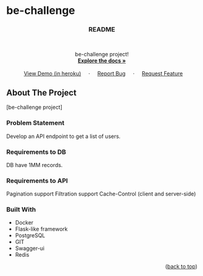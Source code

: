 # be-challenge
<h3 align="center" id="readme-top">README</h3>

  <p align="center">
    be-challenge project!
    <br />
    <a href="https://github.com/stitouN/be-challenge.git"><strong>Explore the docs »</strong></a>
    <br />
    <br />
    <a href="https://github.com/stitouN/be-challenge.git">View Demo (in heroku)</a>
    ·
    <a href="https://github.com/stitouN/be-challenge.git/issues">Report Bug</a>
    ·
    <a href="https://github.com/stitouN/be-challenge.git/issues">Request Feature</a>
  </p>
</div>







<!-- ABOUT THE PROJECT -->
## About The Project

[be-challenge project]

### Problem Statement
Develop an API endpoint to get a list of users.

### Requirements to DB
DB have 1MM records.

### Requirements to API
Pagination support
Filtration support
Cache-Control (client and server-side)





### Built With

* Docker
* Flask-like framework
* PostgreSQL
* GIT
* Swagger-ui
* Redis

<p align="right">(<a href="#readme-top">back to top</a>)</p>

